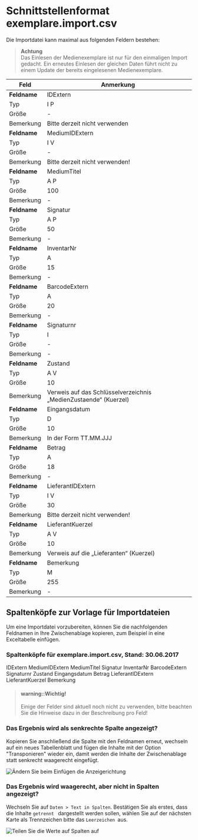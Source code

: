 # Schnittstellenformat exemplare.import.csv

Die Importdatei kann maximal aus folgenden Feldern bestehen:



>**Achtung**<br/>Das Einlesen der Medienexemplare ist nur für den einmaligen Import gedacht. Ein erneutes Einlesen der gleichen Daten führt nicht zu einem Update der bereits eingelesenen Medienexemplare.

Feld|Anmerkung
---|---
**Feldname**|	 IDExtern 
Typ|	 I P 
Größe|	- 
Bemerkung|	 Bitte derzeit nicht verwenden 
**Feldname**|	 MediumIDExtern 
Typ|	 I V 
Größe|	- 
Bemerkung|	 Bitte derzeit nicht verwenden! 
**Feldname**|	 MediumTitel 
Typ|	 A P 
Größe|	100
Bemerkung|	 - 
**Feldname**|	 Signatur 
Typ|	 A P 
Größe|	50
Bemerkung|	 - 
**Feldname**|	 InventarNr 
Typ|	 A 
Größe|	15
Bemerkung|	 - 
**Feldname**|	 BarcodeExtern 
Typ|	 A 
Größe|	20
Bemerkung|	 - 
**Feldname**|	 Signaturnr 
Typ|	 I 
Größe|	- 
Bemerkung|	 - 
**Feldname**|	 Zustand 
Typ|	 A V 
Größe|	10
Bemerkung|	Verweis auf das Schlüsselverzeichnis „MedienZustaende“ (Kuerzel) 
**Feldname**|	 Eingangsdatum 
Typ|	 D 
Größe|	10
Bemerkung|	 In der Form TT.MM.JJJ 
**Feldname**|	 Betrag 
Typ|	 A 
Größe|	18
Bemerkung|	 - 
**Feldname**|	 LieferantIDExtern 
Typ|	 I V 
Größe|	30
Bemerkung|	 Bitte derzeit nicht verwenden! 
**Feldname**|	 LieferantKuerzel 
Typ|	 A V 
Größe|	10
Bemerkung|	 Verweis auf die „Lieferanten“ (Kuerzel) 
**Feldname**|	 Bemerkung 
Typ|	 M 
Größe|	255
Bemerkung|	 - 







## Spaltenköpfe zur Vorlage für Importdateien

Um eine Importdatei vorzubereiten, können Sie die nachfolgenden Feldnamen in Ihre Zwischenablage kopieren, zum Beispiel in eine Exceltabelle einfügen.


### Spaltenköpfe für exemplare.import.csv, Stand: 30.06.2017


 IDExtern 
 MediumIDExtern 
 MediumTitel 
 Signatur 
 InventarNr 
 BarcodeExtern 
 Signaturnr 
 Zustand 
 Eingangsdatum 
 Betrag 
 LieferantIDExtern 
 LieferantKuerzel 
 Bemerkung 

> #### warning::Wichtig!
>
> Einige der Felder sind aktuell noch nicht zu verwenden, bitte beachten Sie die Hinweise dazu in der Beschreibung pro Feld! 



### Das Ergebnis wird als senkrechte Spalte angezeigt?

Kopieren Sie anschließend die Spalte mit den Feldnamen erneut, wechseln auf ein neues Tabellenblatt und fügen die Inhalte mit der Option "Transponieren" wieder ein, damit werden die Inhalte der Zwischenablage statt senkrecht waagerecht eingefügt.

![Ändern Sie beim Einfügen die Anzeigerichtung](/assets/images/importe/magimp-8.png)

### Das Ergebnis wird waagerecht, aber nicht in Spalten angezeigt?

Wechseln Sie auf `Daten > Text in Spalten`. Bestätigen Sie als erstes, dass die Inhalte `getrennt ` dargestellt werden sollen, wählen Sie auf der nächsten Karte als Trennzeichen bitte das ``Leerzeichen ``aus.

![Teilen Sie die Werte auf Spalten auf](/assets/images/importe/magimp-9.png)




